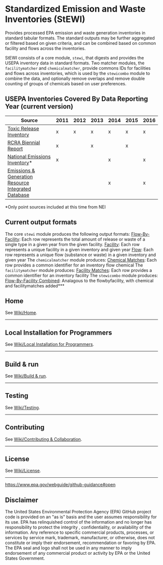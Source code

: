 # Standardized Emission and Waste Inventories (StEWI)
Provides processed EPA emission and waste generation inventories in standard tabular formats. The standard outputs may be
 further aggregated or filtered based on given criteria, and can be combined based on common facility and flows
  across the inventories.

StEWI consists of a core module, `stewi`, that digests and provides the USEPA inventory data in standard formats. Two matcher modules, the `facilitymatcher`
and `chemicalmatcher`, provide commons IDs for facilities and flows across inventories, which is used by the `stewicombo` module
to combine the data, and optionally remove overlaps and remove double counting of groups of chemicals based on user preferences.

## USEPA Inventories Covered By Data Reporting Year (current version)
|Source|2011|2012|2013|2014|2015|2016|
|--|--|--|--|--|--|--|
|[Toxic Release Inventory](https://www.epa.gov/toxics-release-inventory-tri-program)|x|x|x|x|x|x|
|[RCRA Biennial Report](https://www.epa.gov/hwgenerators/biennial-hazardous-waste-report)|x||x||x||
|[National Emissions Inventory](https://www.epa.gov/air-emissions-inventories/national-emissions-inventory-nei)*|x|||x||x|
|[Emissions & Generation Resource Integrated Database](https://www.epa.gov/energy/emissions-generation-resource-integrated-database-egrid)||||x||x|

*Only point sources included at this time from NEI

## Current output formats
The core `stewi` module produces the following output formats:
[Flow-By-Facility](./format%20specs/FlowByFacility.md): Each row represents the total amount of release or waste of a single type in a given year from the given facility.
[Facility](./format%20specs/Facility.md): Each row represents a unique facility in a given inventory and given year
[Flow](./format%20specs/Flow.md):  Each row represents a unique flow (substance or waste) in a given inventory and given year
The `chemicalmatcher` module produces:
[Chemical Matches](./format%20specs/ChemicalMatches.md): Each row provides a common identifier for an inventory flow chemical
The `facilitymatcher` module produces:
[Facility Matches](./format%20specs/FacilityMatches.md): Each row provides a common identifier for an inventory facility
The `stewicombo` module produces:
[Flow-By-Facility Combined](./format%20specs/FlowByFacilityCombined.md): Analagous to the flowbyfacility, with chemical and facilitymatches added***

## Home
See [Wiki/Home](https://github.com/USEPA/standardizedinventories/wiki).
***
## Local Installation for Programmers
See [Wiki/Local Installation for Programmers](https://github.com/USEPA/standardizedinventories/wiki/Local-Installation-for-Programmers).
***
## Build & run
See [Wiki/Build & run](https://github.com/USEPA/standardizedinventories/wiki/Build-&-Run).
***
## Testing
See [Wiki/Testing](https://github.com/USEPA/standardizedinventories/wiki/Testing).
***
## Contributing
See [Wiki/Contributing & Collaboration](https://github.com/USEPA/standardizedinventories/wiki/Contributing).
***
## License
See [Wiki/License](https://github.com/USEPA/standardizedinventories/wiki/License).
***

https://www.epa.gov/webguide/github-guidance#open

## Disclaimer
The United States Environmental Protection Agency (EPA) GitHub project code is provided on an "as is" basis 
and the user assumes responsibility for its use.  EPA has relinquished control of the information and no longer 
has responsibility to protect the integrity , confidentiality, or availability of the information. 
Any reference to specific commercial products, processes, or services by service mark, trademark, manufacturer, 
or otherwise, does not constitute or imply their endorsement, recommendation or favoring by EPA.  
The EPA seal and logo shall not be used in any manner to imply endorsement of any commercial product or activity 
by EPA or the United States Government.
